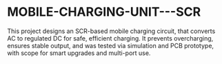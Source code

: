 # MOBILE-CHARGING-UNIT---SCR
This project designs an SCR-based mobile charging circuit, that converts AC to regulated DC for safe, efficient charging. It prevents overcharging, ensures stable output, and was tested via simulation and PCB prototype, with scope for smart upgrades and multi-port use.
